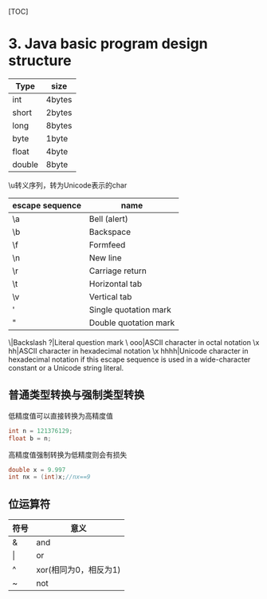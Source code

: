 [TOC]

# 3. Java basic program design structure

Type | size
---|---
int | 4bytes
short | 2bytes
long | 8bytes
byte | 1byte
float | 4byte
double | 8byte

\u转义序列，转为Unicode表示的char

escape sequence | name
--- | --- 
\a | Bell (alert)
\b|Backspace
\f|Formfeed
\n|New line
\r|Carriage return
\t|Horizontal tab
\v|Vertical tab
\'|Single quotation mark
\"|Double quotation mark
\\|Backslash
\?|Literal question mark
\ ooo|ASCII character in octal notation
\x hh|ASCII character in hexadecimal notation
\x hhhh|Unicode character in hexadecimal notation if this escape sequence is used in a wide-character constant or a Unicode string literal.

## 普通类型转换与强制类型转换

低精度值可以直接转换为高精度值

```java
int n = 121376129;
float b = n;
```

高精度值强制转换为低精度则会有损失

```java
double x = 9.997
int nx = (int)x;//nx==9
```

## 位运算符

符号 | 意义
--- | ---
& | and
\| | or 
^ | xor(相同为0，相反为1) 
~ | not

 